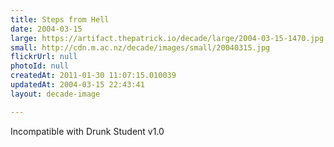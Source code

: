 ```yaml
---
title: Steps from Hell
date: 2004-03-15
large: https://artifact.thepatrick.io/decade/large/2004-03-15-1470.jpg
small: http://cdn.m.ac.nz/decade/images/small/20040315.jpg
flickrUrl: null
photoId: null
createdAt: 2011-01-30 11:07:15.010039
updatedAt: 2004-03-15 22:43:41
layout: decade-image

---
```

Incompatible with Drunk Student v1.0
